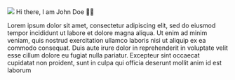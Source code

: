 <img src="https://raw.githubusercontent.com/Tinkerhub-NSSCE/git-and-github-session-task-2/main/images/jene.jpg">
Hi there, I am John Doe 🙋‍♂️

Lorem ipsum dolor sit amet, consectetur adipiscing elit, sed do eiusmod tempor incididunt ut labore et dolore magna aliqua. Ut enim ad minim veniam, quis nostrud exercitation ullamco laboris nisi ut aliquip ex ea commodo consequat. Duis aute irure dolor in reprehenderit in voluptate velit esse cillum dolore eu fugiat nulla pariatur. Excepteur sint occaecat cupidatat non proident, sunt in culpa qui officia deserunt mollit anim id est laborum


